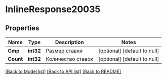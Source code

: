 # InlineResponse20035

## Properties
Name | Type | Description | Notes
------------ | ------------- | ------------- | -------------
**Cmp** | **int32** | Размер ставки | [optional] [default to null]
**Count** | **int32** | Количество ставок | [optional] [default to null]

[[Back to Model list]](../README.md#documentation-for-models) [[Back to API list]](../README.md#documentation-for-api-endpoints) [[Back to README]](../README.md)


